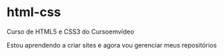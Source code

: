 # html-css
 Curso de HTML5 e CSS3 do Cursoemvídeo


Estou aprendendo a criar sites e agora vou gerenciar meus repositórios
